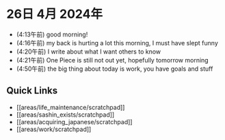 # 26日 4月 2024年
- (4:13午前) good morning!
- (4:16午前) my back is hurting a lot this morning, I must have slept funny
- (4:20午前) I write about what I want others to know
- (4:21午前) One Piece is still not out yet, hopefully tomorrow morning
- (4:50午前) the big thing about today is work, you have goals and stuff




 



## Quick Links
- [[areas/life_maintenance/scratchpad]]
- [[areas/sashin_exists/scratchpad]]
- [[areas/acquiring_japanese/scratchpad]]
- [[areas/work/scratchpad]]
